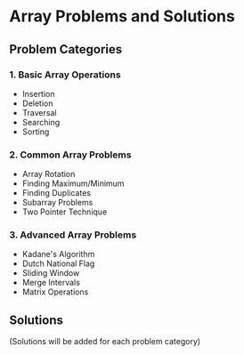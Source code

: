 # Array Problems and Solutions

## Problem Categories

### 1. Basic Array Operations
- Insertion
- Deletion
- Traversal
- Searching
- Sorting

### 2. Common Array Problems
- Array Rotation
- Finding Maximum/Minimum
- Finding Duplicates
- Subarray Problems
- Two Pointer Technique

### 3. Advanced Array Problems
- Kadane's Algorithm
- Dutch National Flag
- Sliding Window
- Merge Intervals
- Matrix Operations

## Solutions
(Solutions will be added for each problem category)
